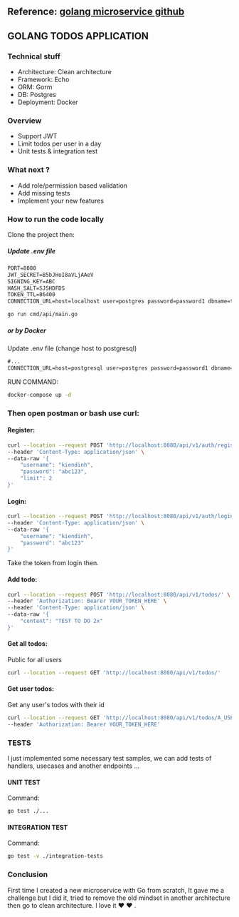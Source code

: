 ## Reference: [golang microservice github](https://viblo.asia/p/dung-golang-microservice-boilerplate-theo-clean-architecture-1Je5EzG0KnL)

## GOLANG TODOS APPLICATION

### Technical stuff

- Architecture: Clean architecture
- Framework: Echo
- ORM: Gorm
- DB: Postgres
- Deployment: Docker

### Overview

- Support JWT
- Limit todos per user in a day
- Unit tests & integration test

### What next ?

- Add role/permission based validation
- Add missing tests
- Implement your new features

### How to run the code locally

Clone the project then:

##### Update .env file

```txt
PORT=8080
JWT_SECRET=B5bJHoI8aVLjAAeV
SIGNING_KEY=ABC
HASH_SALT=SJSHDFDS
TOKEN_TTL=86400
CONNECTION_URL=host=localhost user=postgres password=password1 dbname=todos port=5432
```

```bash
go run cmd/api/main.go
```

##### or by Docker

Update .env file (change host to postgresql)

```txt
#...
CONNECTION_URL=host=postgresql user=postgres password=password1 dbname=todos port=5432
```

RUN COMMAND:

```bash
docker-compose up -d
```

### Then open postman or bash use curl:

#### Register:

```bash
curl --location --request POST 'http://localhost:8080/api/v1/auth/register' \
--header 'Content-Type: application/json' \
--data-raw '{
    "username": "kiendinh",
    "password": "abc123",
    "limit": 2
}'
```

#### Login:

```bash
curl --location --request POST 'http://localhost:8080/api/v1/auth/login' \
--header 'Content-Type: application/json' \
--data-raw '{
    "username": "kiendinh",
    "password": "abc123"
}'
```

Take the token from login then.

#### Add todo:

```bash
curl --location --request POST 'http://localhost:8080/api/v1/todos/' \
--header 'Authorization: Bearer YOUR_TOKEN_HERE' \
--header 'Content-Type: application/json' \
--data-raw '{
    "content": "TEST TO DO 2x"
}'
```

#### Get all todos:

Public for all users

```bash
curl --location --request GET 'http://localhost:8080/api/v1/todos/'
```

#### Get user todos:

Get any user's todos with their id

```bash
curl --location --request GET 'http://localhost:8080/api/v1/todos/A_USER_ID' \
--header 'Authorization: Bearer YOUR_TOKEN_HERE'
```

### TESTS

I just implemented some necessary test samples, we can add tests of handlers, usecases and another endpoints ...

#### UNIT TEST

Command:

```bash
go test ./...
```

#### INTEGRATION TEST

Command:

```bash
go test -v ./integration-tests
```

### Conclusion

First time I created a new microservice with Go from scratch, It gave me a challenge but I did it, tried to remove the old mindset in another architecture then go to clean architecture. I love it ❤️ ❤️ .
